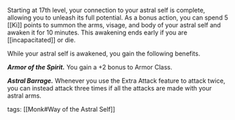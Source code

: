 Starting at 17th level, your connection to your astral self is complete, allowing you to unleash its full potential. As a bonus action, you can spend 5 [[Ki]] points to summon the arms, visage, and body of your astral self and awaken it for 10 minutes. This awakening ends early if you are [[incapacitated]] or die.

While your astral self is awakened, you gain the following benefits.

**_Armor of the Spirit._** You gain a +2 bonus to Armor Class.

**_Astral Barrage._** Whenever you use the Extra Attack feature to attack twice, you can instead attack three times if all the attacks are made with your astral arms.

tags: [[Monk#Way of the Astral Self]]